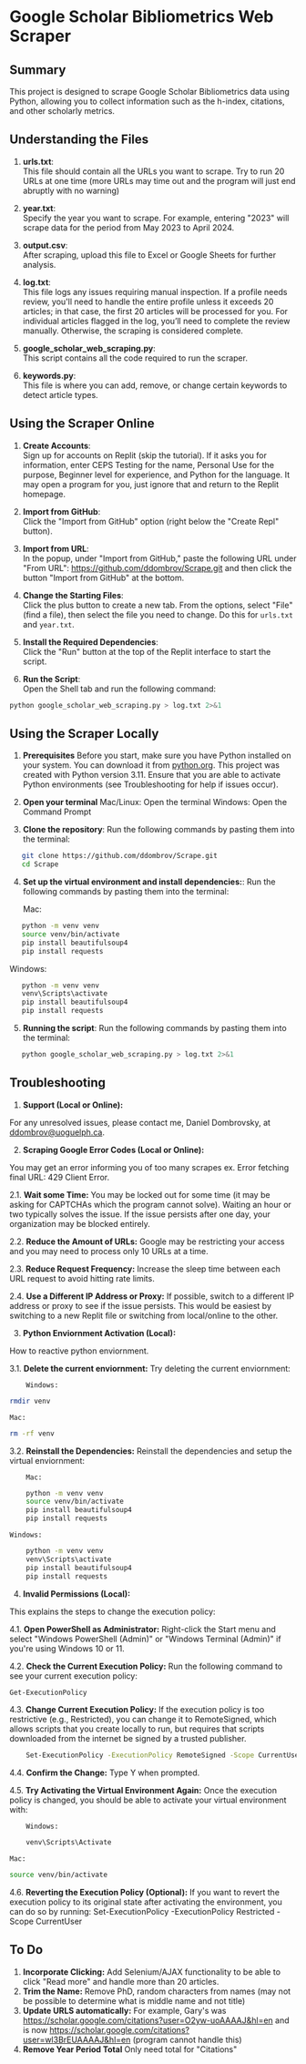 # Google Scholar Bibliometrics Web Scraper

## Summary

This project is designed to scrape Google Scholar Bibliometrics data using Python, allowing you to collect information such as the h-index, citations, and other scholarly metrics.

## Understanding the Files

1. **urls.txt**:  
   This file should contain all the URLs you want to scrape. Try to run 20 URLs at one time (more URLs may time out and the program will just end abruptly with no warning)

2. **year.txt**:  
   Specify the year you want to scrape. For example, entering "2023" will scrape data for the period from May 2023 to April 2024.

3. **output.csv**:  
   After scraping, upload this file to Excel or Google Sheets for further analysis.

4. **log.txt**:  
   This file logs any issues requiring manual inspection. If a profile needs review, you'll need to handle the entire profile unless it exceeds 20 articles; in that case, the first 20 articles will be processed for you. For individual articles flagged in the log, you’ll need to complete the review manually. Otherwise, the scraping is considered complete.

5. **google_scholar_web_scraping.py**:  
   This script contains all the code required to run the scraper.

6. **keywords.py**:  
   This file is where you can add, remove, or change certain keywords to detect article types.

## Using the Scraper Online

1. **Create Accounts**:  
   Sign up for accounts on Replit (skip the tutorial). If it asks you for information, enter CEPS Testing for the name, Personal Use for the purpose, Beginner level for experience, and Python for the language. It may open a program for you, just ignore that and return to the Replit homepage.

2. **Import from GitHub**:  
   Click the "Import from GitHub" option (right below the "Create Repl" button).

3. **Import from URL**:  
   In the popup, under "Import from GitHub," paste the following URL under "From URL":
   https://github.com/ddombrov/Scrape.git and then click the button "Import from GitHub" at the bottom.

4. **Change the Starting Files**:  
   Click the plus button to create a new tab. From the options, select "File" (find a file), then select the file you need to change. Do this for `urls.txt` and `year.txt`.

5. **Install the Required Dependencies**:  
   Click the "Run" button at the top of the Replit interface to start the script.

6. **Run the Script**:  
   Open the Shell tab and run the following command:

```bash
python google_scholar_web_scraping.py > log.txt 2>&1
```

## Using the Scraper Locally

1. **Prerequisites**
   Before you start, make sure you have Python installed on your system. You can download it from [python.org](https://www.python.org/downloads/). This project was created with Python version 3.11.
   Ensure that you are able to activate Python environments (see Troubleshooting for help if issues occur).

2. **Open your terminal**
   Mac/Linux:
   Open the terminal
   Windows:
   Open the Command Prompt

3. **Clone the repository**:
   Run the following commands by pasting them into the terminal:

```bash
   git clone https://github.com/ddombrov/Scrape.git
   cd Scrape
```

4. **Set up the virtual environment and install dependencies:**:
   Run the following commands by pasting them into the terminal:

   Mac:

```bash
   python -m venv venv
   source venv/bin/activate
   pip install beautifulsoup4
   pip install requests
```

Windows:

```bash
   python -m venv venv
   venv\Scripts\activate
   pip install beautifulsoup4
   pip install requests
```

5. **Running the script**:
   Run the following commands by pasting them into the terminal:

```bash
   python google_scholar_web_scraping.py > log.txt 2>&1
```

## Troubleshooting

1. **Support (Local or Online):**

For any unresolved issues, please contact me, Daniel Dombrovsky, at ddombrov@uoguelph.ca.

2. **Scraping Google Error Codes (Local or Online):**

You may get an error informing you of too many scrapes ex. Error fetching final URL: 429 Client Error.

2.1. **Wait some Time:**
You may be locked out for some time (it may be asking for CAPTCHAs which the program cannot solve). Waiting an hour or two typically solves the issue. If the issue persists after one day, your organization may be blocked entirely.

2.2. **Reduce the Amount of URLs:**
Google may be restricting your access and you may need to process only 10 URLs at a time.

2.3. **Reduce Request Frequency:**
Increase the sleep time between each URL request to avoid hitting rate limits.

2.4. **Use a Different IP Address or Proxy:**
If possible, switch to a different IP address or proxy to see if the issue persists. This would be easiest by switching to a new Replit file or switching from local/online to the other.

3. **Python Enviornment Activation (Local):**

How to reactive python enviornment.

3.1. **Delete the current enviornment:**
Try deleting the current enviornment:

        Windows:

```bash
rmdir venv
```

    Mac:

```bash
rm -rf venv
```

3.2. **Reinstall the Dependencies:**
Reinstall the dependencies and setup the virtual enviornment:

        Mac:

```bash
    python -m venv venv
    source venv/bin/activate
    pip install beautifulsoup4
    pip install requests
```

    Windows:

```bash
    python -m venv venv
    venv\Scripts\activate
    pip install beautifulsoup4
    pip install requests
```

4. **Invalid Permissions (Local):**

This explains the steps to change the execution policy:

4.1. **Open PowerShell as Administrator:**
Right-click the Start menu and select "Windows PowerShell (Admin)" or "Windows Terminal (Admin)" if you're using Windows 10 or 11.

4.2. **Check the Current Execution Policy:**
Run the following command to see your current execution policy:

```bash
Get-ExecutionPolicy
```

4.3. **Change Current Execution Policy:**
If the execution policy is too restrictive (e.g., Restricted), you can change it to RemoteSigned, which allows scripts that you create locally to run, but requires that scripts downloaded from the internet be signed by a trusted publisher.

```bash
    Set-ExecutionPolicy -ExecutionPolicy RemoteSigned -Scope CurrentUser
```

4.4. **Confirm the Change:**
Type Y when prompted.

4.5. **Try Activating the Virtual Environment Again:**
Once the execution policy is changed, you should be able to activate your virtual environment with:

        Windows:

```bash
    venv\Scripts\Activate
```

    Mac:

```bash
source venv/bin/activate
```

4.6. **Reverting the Execution Policy (Optional):**
If you want to revert the execution policy to its original state after activating the environment, you can do so by running: Set-ExecutionPolicy -ExecutionPolicy Restricted -Scope CurrentUser

## To Do

1. **Incorporate Clicking:**
   Add Selenium/AJAX functionality to be able to click "Read more" and handle more than 20 articles.
2. **Trim the Name:**
   Remove PhD, random characters from names (may not be possible to determine what is middle name and not title)
3. **Update URLS automatically:**
   For example, Gary's was https://scholar.google.com/citations?user=O2yw-uoAAAAJ&hl=en and is now https://scholar.google.com/citations?user=wl3BrEUAAAAJ&hl=en (program cannot handle this)
4. **Remove Year Period Total**
   Only need total for "Citations"
